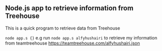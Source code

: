 ## Node.js app to retrieve information from Treehouse

This is a quick program to retrieve data from Treehouse

 `node app.s {}`
  e.g run `node app.s alfyhushairi` to retrieve my information from teamtreehouse
  https://teamtreehouse.com/alfyhushairi.json
